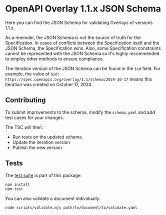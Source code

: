 # OpenAPI Overlay 1.1.x JSON Schema

Here you can find the JSON Schema for validating Overlays of versions 1.1.x.

As a reminder, the JSON Schema is not the source of truth for the Specification.
In cases of conflicts between the Specification itself and the JSON Schema, the
Specification wins. Also, some Specification constraints cannot be represented
with the JSON Schema so it's highly recommended to employ other methods to
ensure compliance.

The iteration version of the JSON Schema can be found in the `$id` field.
For example, the value of `$id: https://spec.openapis.org/overlay/1.1/schema/2024-10-17` means this iteration was created on October 17, 2024.

## Contributing

To submit improvements to the schema, modify the `schema.yaml` and add test cases for your changes.

The TSC will then:
- Run tests on the updated schema
- Update the iteration version
- Publish the new version

## Tests

The [test suite](../../tests/v1.1) is part of this package.

```bash
npm install
npm test
```

You can also validate a document individually.

```bash
node scripts/validate.mjs path/to/document/to/validate.yaml
```